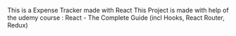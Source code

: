 This is a Expense Tracker made with React 
This Project is made with help of the udemy course :
React - The Complete Guide (incl Hooks, React Router, Redux)
